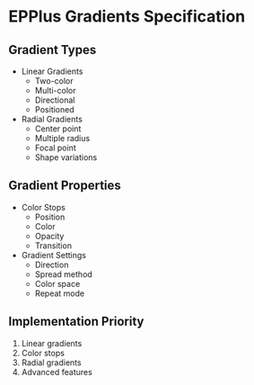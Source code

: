 # EPPlus Gradients Specification

## Gradient Types
- Linear Gradients
  - Two-color
  - Multi-color
  - Directional
  - Positioned
- Radial Gradients
  - Center point
  - Multiple radius
  - Focal point
  - Shape variations

## Gradient Properties
- Color Stops
  - Position
  - Color
  - Opacity
  - Transition
- Gradient Settings
  - Direction
  - Spread method
  - Color space
  - Repeat mode

## Implementation Priority
1. Linear gradients
2. Color stops
3. Radial gradients
4. Advanced features